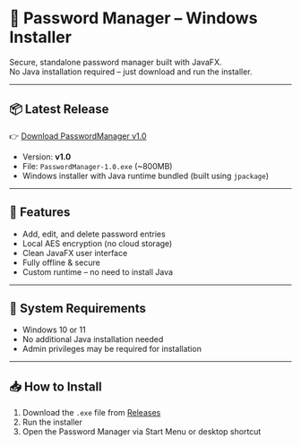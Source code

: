 # 🔐 Password Manager – Windows Installer

Secure, standalone password manager built with JavaFX.  
No Java installation required – just download and run the installer.

---

## 📦 Latest Release

👉 [Download PasswordManager v1.0](https://github.com/jdennison70/PasswordManager-Releases/releases/tag/v1.0)

- Version: **v1.0**
- File: `PasswordManager-1.0.exe` (~800MB)
- Windows installer with Java runtime bundled (built using `jpackage`)

---

## 🚀 Features

- Add, edit, and delete password entries
- Local AES encryption (no cloud storage)
- Clean JavaFX user interface
- Fully offline & secure
- Custom runtime – no need to install Java

---

## 🧠 System Requirements

- Windows 10 or 11
- No additional Java installation needed
- Admin privileges may be required for installation

---

## 📥 How to Install

1. Download the `.exe` file from [Releases](https://github.com/jdennison70/PasswordManager-Releases/releases/tag/v1.0)
2. Run the installer
3.  Open the Password Manager via Start Menu or desktop shortcut




